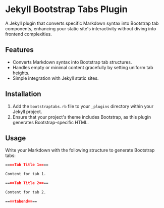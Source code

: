 # Jekyll Bootstrap Tabs Plugin

A Jekyll plugin that converts specific Markdown syntax into Bootstrap tab components, enhancing your static site's interactivity without diving into frontend complexities.

## Features

- Converts Markdown syntax into Bootstrap tab structures.
- Handles empty or minimal content gracefully by setting uniform tab heights.
- Simple integration with Jekyll static sites.

## Installation

1. Add the `bootstraptabs.rb` file to your `_plugins` directory within your Jekyll project.
2. Ensure that your project's theme includes Bootstrap, as this plugin generates Bootstrap-specific HTML.

## Usage

Write your Markdown with the following structure to generate Bootstrap tabs:

```markdown
====Tab Title 1====

Content for tab 1.

====Tab Title 2====

Content for tab 2.

====tabend====
